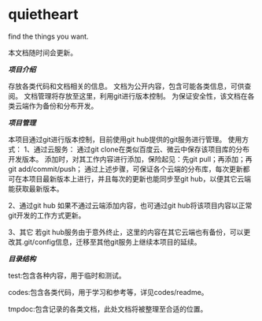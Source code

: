 quietheart
==========

find the things you want.

本文档随时间会更新。

***项目介绍***

存放各类代码和文档相关的信息。
文档为公开内容，包含可能各类信息，可供查阅。
文档管理将存放至这里，利用git进行版本控制。
为保证安全性，该文档在各类云端作为备份和分布开发。



***项目管理***

本项目通过git进行版本控制，目前使用git hub提供的git服务进行管理。
使用方式：
1、通过云服务：
通过git clone在类似百度云、微云中保存该项目库的分布开发版本。
添加时，对其工作内容进行添加，保险起见：先git pull；再添加；再git add/commit/push；
通过上述步骤，可保证各个云端的分布库，每次更新都可在本项目最新版本上进行，并且每次的更新也能同步至git hub，以便其它云端能获取最新版本。

2、通过git hub
如果不通过云端添加内容，也可通过git hub将该项目内容以正常git开发的工作方式更新。

3、其它
若git hub服务由于意外终止，这里的内容在其它云端也有备份，可以更改其.git/config信息，迁移至其他git服务上继续本项目的延续。



***目录结构***

test:包含各种内容，用于临时和测试。

codes:包含各类代码，用于学习和参考等，详见codes/readme。

tmpdoc:包含记录的各类文档，此处文档将被整理至合适的位置。
